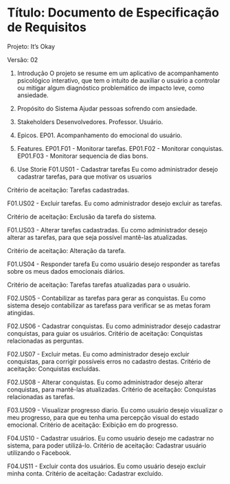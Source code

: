 # Título: Documento de Especificação de Requisitos
 
Projeto: It’s Okay
 
Versão:  02
 
1. Introdução
	O projeto se resume em um aplicativo de acompanhamento psicológico interativo, que tem o intuito de auxiliar o usuário a controlar ou mitigar algum diagnóstico problemático de impacto leve, como ansiedade.
 
2. Propósito do Sistema
Ajudar pessoas sofrendo com ansiedade.
 
3. Stakeholders
	Desenvolvedores.
	Professor.
	Usuário.
 
4. Epicos.
	EP01. Acompanhamento do emocional do usuário.
 
3. Features.
	EP01.F01 - Monitorar tarefas.
	EP01.F02 - Monitorar conquistas.
	EP01.F03 - Monitorar sequencia de dias bons.
 
4. Use Storie
F01.US01 - Cadastrar tarefas
	Eu como administrador desejo cadastrar tarefas, para que motivar os usuarios
	
Critério de aceitação:
Tarefas cadastradas.
 
F01.US02 - Excluir tarefas.
	Eu como administrador desejo excluir as tarefas.
	
Critério de aceitação:
Exclusão da tarefa do sistema.
 
F01.US03 - Alterar tarefas cadastradas.
	Eu como administrador desejo alterar as tarefas, para que seja possível mantê-las atualizadas.
	
Critério de aceitação:
Alteração da tarefa.
 
F01.US04 - Responder tarefa
	Eu como usuário desejo responder as tarefas sobre os meus dados emocionais diários.	
 
Critério de aceitação:
Tarefas tarefas atualizadas para o usuário.
 
F02.US05 - Contabilizar as tarefas para gerar as conquistas.
	Eu como sistema desejo contabilizar as tarefass para verificar se as metas foram atingidas.
 
F02.US06 - Cadastrar conquistas.
	Eu como administrador desejo cadastrar conquistas, para guiar os usuários.
Critério de aceitação:
Conquistas relacionadas as perguntas.

F02.US07 - Excluir metas.
	Eu como administrador desejo excluir conquistas, para corrigir possíveis erros no cadastro destas.
Critério de aceitação:
Conquistas excluídas.
 
F02.US08 - Alterar conquistas.
	Eu como administrador desejo alterar conquistas, para mantê-las atualizadas.
Critério de aceitação:
Conquistas relacionadas as tarefas.
 
F03.US09 - Visualizar progresso diario.
	Eu como usuário desejo visualizar o meu progresso, para que eu tenha uma percepção visual do estado emocional.
Critério de aceitação:
Exibição em do progresso.

F04.US10 - Cadastrar usuários.
	Eu como usuário desejo me cadastrar no sistema, para poder utilizá-lo.
Critério de aceitação:
Cadastrar usuário utilizando o Facebook.
 
F04.US11 - Excluir conta dos usuários.
	Eu como usuário desejo excluir minha conta.
Critério de aceitação:
Cadastrar excluído.

